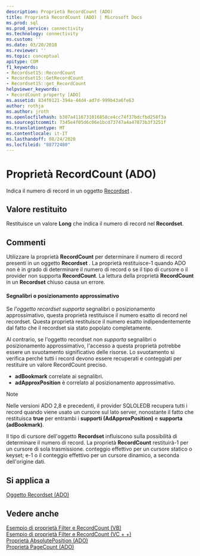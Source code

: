```yaml
---
description: Proprietà RecordCount (ADO)
title: Proprietà RecordCount (ADO) | Microsoft Docs
ms.prod: sql
ms.prod_service: connectivity
ms.technology: connectivity
ms.custom: ''
ms.date: 03/20/2018
ms.reviewer: ''
ms.topic: conceptual
apitype: COM
f1_keywords:
- Recordset15::RecordCount
- Recordset15::GetRecordCount
- Recordset15::get_RecordCount
helpviewer_keywords:
- RecordCount property [ADO]
ms.assetid: 834f0121-394a-44d4-ad7d-999b43a6fe63
author: rothja
ms.author: jroth
ms.openlocfilehash: b307a4116731016858ce4cc74f37bdcfbd258f3a
ms.sourcegitcommit: 7345e4f05d6c06e1bcd73747a4a47873b3f3251f
ms.translationtype: MT
ms.contentlocale: it-IT
ms.lasthandoff: 08/24/2020
ms.locfileid: "88772480"
---
```

# <a name="recordcount-property-ado"></a>Proprietà RecordCount (ADO)

Indica il numero di record in un oggetto [Recordset](./recordset-object-ado.md) .
  
## <a name="return-value"></a>Valore restituito

Restituisce un valore **Long** che indica il numero di record nel **Recordset**.
  
## <a name="remarks"></a>Commenti

Utilizzare la proprietà **RecordCount** per determinare il numero di record presenti in un oggetto **Recordset** . La proprietà restituisce-1 quando ADO non è in grado di determinare il numero di record o se il tipo di cursore o il provider non supporta **RecordCount**. La lettura della proprietà **RecordCount** in un **Recordset** chiuso causa un errore.

#### <a name="bookmarks-or-approximate-positioning"></a>Segnalibri o posizionamento approssimativo

Se *l'oggetto recordset supporta* segnalibri o posizionamento approssimativo, questa proprietà restituisce il numero esatto di record nel recordset. Questa proprietà restituisce il numero esatto indipendentemente dal fatto che il recordset sia stato popolato completamente.

Al contrario, se l'oggetto recordset non *supporta* segnalibri o posizionamento approssimativo, l'accesso a questa proprietà potrebbe essere un svuotamento significativo delle risorse. Lo svuotamento si verifica perché tutti i record devono essere recuperati e conteggiati per restituire un valore RecordCount preciso.

- **adBookmark** correlate ai segnalibri.
- **adApproxPosition** è correlato al posizionamento approssimativo.

> [!NOTE]
> Nelle versioni ADO 2,8 e precedenti, il provider SQLOLEDB recupera tutti i record quando viene usato un cursore sul lato server, nonostante il fatto che restituisca **true** per entrambi i **supporti (AdApproxPosition)** e **supporta (adBookmark)**.
  
Il tipo di cursore dell'oggetto **Recordset** influiscono sulla possibilità di determinare il numero di record. La proprietà **RecordCount** restituirà-1 per un cursore di sola trasmissione. conteggio effettivo per un cursore statico o keyset; e-1 o il conteggio effettivo per un cursore dinamico, a seconda dell'origine dati.
  
## <a name="applies-to"></a>Si applica a

[Oggetto Recordset (ADO)](./recordset-object-ado.md)  
  
## <a name="see-also"></a>Vedere anche

[Esempio di proprietà Filter e RecordCount (VB)](./filter-and-recordcount-properties-example-vb.md)   
[Esempio di proprietà Filter e RecordCount (VC + +)](./filter-and-recordcount-properties-example-vc.md)   
[Proprietà AbsolutePosition (ADO)](./absoluteposition-property-ado.md)   
[Proprietà PageCount (ADO)](./pagecount-property-ado.md)